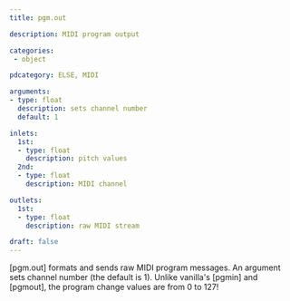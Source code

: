 ```yaml
---
title: pgm.out

description: MIDI program output

categories:
 - object

pdcategory: ELSE, MIDI

arguments:
- type: float
  description: sets channel number
  default: 1

inlets:
  1st:
  - type: float
    description: pitch values
  2nd:
  - type: float
    description: MIDI channel

outlets:
  1st:
  - type: float
    description: raw MIDI stream

draft: false
---
```


[pgm.out] formats and sends raw MIDI program messages. An argument sets channel number (the default is 1). Unlike vanilla's [pgmin] and [pgmout], the program change values are from 0 to 127!

